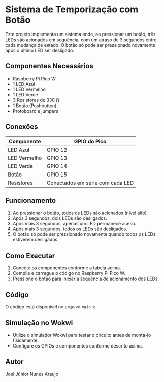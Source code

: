 # Sistema de Temporização com Botão

Este projeto implementa um sistema onde, ao pressionar um botão, três LEDs são acionados em sequência, com um atraso de 3 segundos entre cada mudança de estado. O botão só pode ser pressionado novamente após o último LED ser desligado.

## Componentes Necessários
- Raspberry Pi Pico W
- 1 LED Azul
- 1 LED Vermelho
- 1 LED Verde
- 3 Resistores de 330 Ω
- 1 Botão (Pushbutton)
- Protoboard e jumpers

## Conexões
| Componente | GPIO do Pico |
|------------|--------------|
| LED Azul   | GPIO 12      |
| LED Vermelho | GPIO 13     |
| LED Verde  | GPIO 14      |
| Botão      | GPIO 15      |
| Resistores | Conectados em série com cada LED |

## Funcionamento
1. Ao pressionar o botão, todos os LEDs são acionados (nível alto).
2. Após 3 segundos, dois LEDs são desligados.
3. Após mais 3 segundos, apenas um LED permanece aceso.
4. Após mais 3 segundos, todos os LEDs são desligados.
5. O botão só pode ser pressionado novamente quando todos os LEDs estiverem desligados.

## Como Executar
1. Conecte os componentes conforme a tabela acima.
2. Compile e carregue o código no Raspberry Pi Pico W.
3. Pressione o botão para iniciar a sequência de acionamento dos LEDs.

## Código
O código está disponível no arquivo `main.c`.

## Simulação no Wokwi
- Utilize o simulador Wokwi para testar o circuito antes de montá-lo fisicamente.
- Configure os GPIOs e componentes conforme descrito acima.

## Autor
Joel Júnior Nunes Araujo
